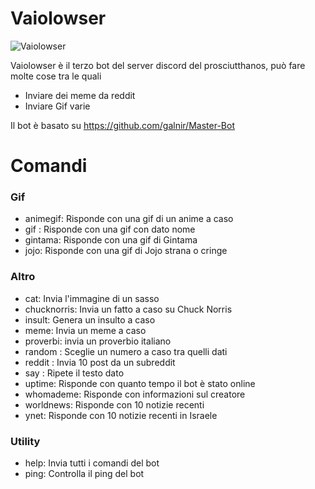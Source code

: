 # Vaiolowser
![Vaiolowser](https://raw.githubusercontent.com/spartacus04/Vaiolowser/master/icon.ico)


Vaiolowser è il terzo bot del server discord del prosciutthanos, può fare molte cose tra le quali

  - Inviare dei meme da reddit
  - Inviare Gif varie

Il bot è basato su  https://github.com/galnir/Master-Bot

# Comandi
### Gif
  - animegif: Risponde con una gif di un anime a caso
  - gif <nome>: Risponde con una gif con dato nome
  - gintama: Risponde con una gif di Gintama
  - jojo: Risponde con una gif di Jojo strana o cringe
### Altro
  - cat: Invia l'immagine di un sasso
  - chucknorris: Invia un fatto a caso su Chuck Norris
  - insult: Genera un insulto a caso
  - meme: Invia un meme a caso
  - proverbi: invia un proverbio italiano
  - random <minimo> <massimo>: Sceglie un numero a caso tra quelli dati
  - reddit <subreddit> <sort>: Invia 10 post da un subreddit
  - say <testo>: Ripete il testo dato
  - uptime: Risponde con quanto tempo il bot è stato online
  - whomademe: Risponde con informazioni sul creatore
  - worldnews: Risponde con 10 notizie recenti
  - ynet: Risponde con 10 notizie recenti in Israele
### Utility
  - help: Invia tutti i comandi del bot
  - ping: Controlla il ping del bot
